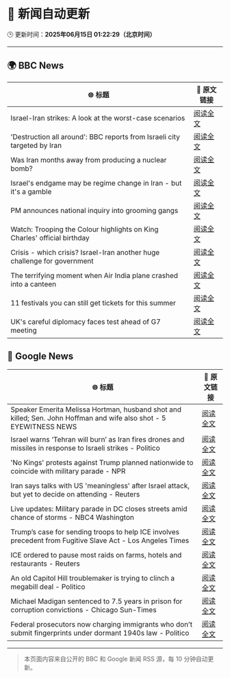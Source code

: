 # 🧠 新闻自动更新

🕒 更新时间：**2025年06月15日 01:22:29（北京时间）**

---

## 🌍 BBC News

| 🌐 标题 | 🔗 原文链接 |
|--------|-------------|
| Israel-Iran strikes: A look at the worst-case scenarios | [阅读全文](https://www.bbc.com/news/articles/c74n23y1x48o) |
| 'Destruction all around': BBC reports from Israeli city targeted by Iran | [阅读全文](https://www.bbc.com/news/videos/cvg92jnylzxo) |
| Was Iran months away from producing a nuclear bomb? | [阅读全文](https://www.bbc.com/news/articles/cn840275p5yo) |
| Israel's endgame may be regime change in Iran - but it's a gamble | [阅读全文](https://www.bbc.com/news/articles/c79e233j2gro) |
| PM announces national inquiry into grooming gangs | [阅读全文](https://www.bbc.com/news/articles/c7872pngj2qo) |
| Watch: Trooping the Colour highlights on King Charles' official birthday | [阅读全文](https://www.bbc.com/news/videos/c3rpgej0jw4o) |
| Crisis - which crisis? Israel-Iran another huge challenge for government | [阅读全文](https://www.bbc.com/news/articles/c5yxn52dz5ro) |
| The terrifying moment when Air India plane crashed into a canteen | [阅读全文](https://www.bbc.com/news/articles/cz0dkrz1kneo) |
| 11 festivals you can still get tickets for this summer | [阅读全文](https://www.bbc.com/news/articles/cp8dglz370jo) |
| UK's careful diplomacy faces test ahead of G7 meeting | [阅读全文](https://www.bbc.com/news/articles/c0ln32252reo) |

## 📰 Google News

| 🌐 标题 | 🔗 原文链接 |
|--------|-------------|
| Speaker Emerita Melissa Hortman, husband shot and killed; Sen. John Hoffman and wife also shot - 5 EYEWITNESS NEWS | [阅读全文](https://news.google.com/rss/articles/CBMitgFBVV95cUxNV3RhRm1INEdLb2s4MHJQbl81S1BGeDBTTDhTaFBYQ3FSenktWFJaS0tUU0hhd0RMYzlxVFVXRk5yeDF6OGNPT04yMEFYRlNzVUtPRlZEcXFaZkpVUWxVRW9XenZtcmZWNXRGeFJxTXQyTkU4YVRQYXhyMU45a2hxMGlYQVpDcmUxd1pJOS1hbHJYb0NMa3VudURBSmdRcm9zcDBGY2pmVUpHU1ZiSldKa21FS0xCUQ?oc=5) |
| Israel warns ‘Tehran will burn’ as Iran fires drones and missiles in response to Israeli strikes - Politico | [阅读全文](https://news.google.com/rss/articles/CBMiiwFBVV95cUxNejdDR0doR2sxVWpXb2QtZy1hMXJDZEp1azI0Q0kxOW5MM2hXUWFXQ25kWFNEOGw4dmFxdXo1MnI0ZkhHSzBWcTc0dzBHYkphN1p4VnJNYzlVYTdocml5Q3BmVUZoY1loa2pDckFDdlhnMW1QRDVsVUxQOGZ2ZEdNejlWWUtGanZaRHVn?oc=5) |
| 'No Kings' protests against Trump planned nationwide to coincide with military parade - NPR | [阅读全文](https://news.google.com/rss/articles/CBMihAFBVV95cUxPNGlUQWlFX1JwVDZLWXFTYTd2YkJZZEdMWEFfU1F2bTVqV3ZvWnR3aDRfZDJVN3V0ZzdKaTIwaDk1ZGZxaUx1Qk1vdldlb21JOGhuek9RLUFoTU14UkhMcjZLMmhxdjJTUmE0T21RN042X2w3RXB2amdLaDdtekZpbWx3dHI?oc=5) |
| Iran says talks with US 'meaningless' after Israel attack, but yet to decide on attending - Reuters | [阅读全文](https://news.google.com/rss/articles/CBMiuAFBVV95cUxOckFKb09VRFVMdlVvUGFUWmJybFk0LXFkbExxZ0d1dnhzWHUwTTJWQVNUSVR2bTRoa2wzSVFPeElLLU00ZnFIcHUyTjVyQ0dSRy1pVFY0NC0wT3pZb3phY3hKeXE0cThyc2EyY3A4WVduSXNzUFZ1MHYtZkRTalpZcnNjRDcxdXlrQVdTX09WYWFybUhWTUREME9Mb0F4UGVsRnVtWE5JVnVMVzhQOGpFamxHODhrQTEx?oc=5) |
| Live updates: Military parade in DC closes streets amid chance of storms - NBC4 Washington | [阅读全文](https://news.google.com/rss/articles/CBMirgFBVV95cUxNbGVIdjFGZUxTbVZUOXREY0U1dkpqN0ZSMzJ4MDBRa0o3OGJvbmxRMWx4Uk9ZRWdFc21qTmwtNGg0SkxLVXpBRkdoWWhDTTBydHJmbEVpS2hXQ0lJbU8taXhFVDdnTXhxcVc1NjlOUzEwLXNjVmtWRHFJLUVralJ5dWQtazQ3YlZ2WEF5cllOVFk1Z1V6bHFjMGhTUXNuTjNGM2taSFVORi1udUtoeEE?oc=5) |
| Trump’s case for sending troops to help ICE involves precedent from Fugitive Slave Act - Los Angeles Times | [阅读全文](https://news.google.com/rss/articles/CBMiqAFBVV95cUxQQ043QkdteGg0ZWdDblMwVzMtN2FYSVpvQ3F0bjJsQlQ5M19KNWk1MmNHc09TcTRRdU1FMTJOd1JuWGdJVmZ5Ri03NWhCQ21YN1ROZFJrbTEySnQ0WlYzSmpfNDhQMjA5Y1BNNDVYQy1XQ0FTT3JvQkN1WVRXa011RTJVV0dfN2NDQWhhallNS2EzX0t0RUhFQUUyMWtURlZlSjJIWDFMbng?oc=5) |
| ICE ordered to pause most raids on farms, hotels and restaurants - Reuters | [阅读全文](https://news.google.com/rss/articles/CBMiuwFBVV95cUxOT3BZTEdxMVpva3FuX3h1VC1TWTQxdXdvZ3JWY3p5am5ianlRLWRSZGE1U21GOHg3TXZlRlNBRklQaklFWHl2RU9vWmN5bk5BNDhYcVRFMnFOT1FtTEtUNkVac3FxdVRvdmpmYjNUQ0ZMeEIzUlB6SmxMRVh2N2p1TlFoYVlBTC1TQm9TYkkxWnFJU29zUmlzcmdUb1VCZnBacTFUU3lXcld5WGpJU2ZmUUJHMS1IZW8zazB3?oc=5) |
| An old Capitol Hill troublemaker is trying to clinch a megabill deal - Politico | [阅读全文](https://news.google.com/rss/articles/CBMigAFBVV95cUxNUEZlRk1ZMDhaM21nZ3ZiMkRqamEwN3NXdmU3eGVGNUlSd3pVUk1EUG1lQVE5UE1KUXhzV010Rk9BT3g1cUM5dl9oR0wwZldBY1Rwbkt2dGVvVTlkX2hpci1BSF9WWUpPb3ZiVVlwOTFKQ0hhbWotXzIxUlhOOHoxaA?oc=5) |
| Michael Madigan sentenced to 7.5 years in prison for corruption convictions - Chicago Sun-Times | [阅读全文](https://news.google.com/rss/articles/CBMihwFBVV95cUxPVS1ZNXpwNm1PeWtHdnFhYlgyaUMtVU1aeGNIcTdBa29JMTZLT3Q2amlyN05TcmtJTkZVeHpFS2V5TUh5dlpGQ3o3Snd5bXpXMmd0VWl2WEFkcUlWQUxlbEFxQmFzV2VVbDY4SldGOHdXdXNkYUQ0X2xyUnk2VVRfMzJGODNIMHc?oc=5) |
| Federal prosecutors now charging immigrants who don’t submit fingerprints under dormant 1940s law - Politico | [阅读全文](https://news.google.com/rss/articles/CBMimAFBVV95cUxNb3lORE1XRUp6eUJpdDRMUnZNUGNNeTRLbGg1QzhzNnBocU5MR092djlTb1c2ODY2clR2RUFhVTc5RTUyakVvMEUxQVdLcF9hMU84Z0JaazJxX2Q4Mmt0RG56ZFQtUmhLYWNLczBYY2l0S24xVWtQOFFsRXgzd2o5RzZZUmtYSTk4em9DbGpfR1N0ZENiRFh4LQ?oc=5) |

---
> 本页面内容来自公开的 BBC 和 Google 新闻 RSS 源，每 10 分钟自动更新。